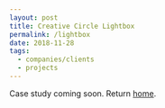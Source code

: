 ```yaml
---
layout: post
title: Creative Circle Lightbox
permalink: /lightbox
date: 2018-11-28
tags:
  - companies/clients
  - projects
---
```

Case study coming soon. Return [home](/).